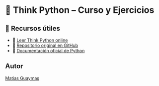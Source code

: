 # 🐍 Think Python – Curso y Ejercicios

## 🔗 Recursos útiles

- 📖 [Leer Think Python online](https://allendowney.github.io/ThinkPython/)
- 💾 [Repositorio original en GitHub](https://github.com/AllenDowney/ThinkPython)
- 🐍 [Documentación oficial de Python](https://docs.python.org/3/)

## Autor 

[Matias Guaymas](https://www.linkedin.com/in/matiasguaymas/)